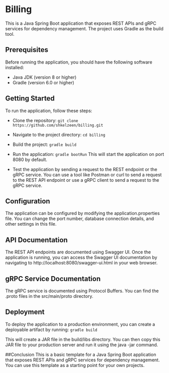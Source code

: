 # Billing

This is a Java Spring Boot application that exposes REST APIs and gRPC services for dependency management. The project uses Gradle as the build tool.

## Prerequisites
Before running the application, you should have the following software installed:

- Java JDK (version 8 or higher)
- Gradle (version 6.0 or higher)

## Getting Started
To run the application, follow these steps:

- Clone the repository:
  `git clone https://github.com/shkelzeen/billing.git`


- Navigate to the project directory:
  `cd billing`
  
- Build the project:
  `gradle build`
  
- Run the application:
  `gradle bootRun` This will start the application on port 8080 by default.

- Test the application by sending a request to the REST endpoint or the gRPC service. You can use a tool like Postman or curl to send a request to the REST API endpoint or use a gRPC client to send a request to the gRPC service.

## Configuration

The application can be configured by modifying the application.properties file. You can change the port number, database connection details, and other settings in this file.

## API Documentation
The REST API endpoints are documented using Swagger UI. Once the application is running, you can access the Swagger UI documentation by navigating to http://localhost:8080/swagger-ui.html in your web browser.

## gRPC Service Documentation
The gRPC service is documented using Protocol Buffers. You can find the .proto files in the src/main/proto directory.

## Deployment
To deploy the application to a production environment, you can create a deployable artifact by running:
  `gradle build`

This will create a JAR file in the build/libs directory. You can then copy this JAR file to your production server and run it using the java -jar command.

##Conclusion
This is a basic template for a Java Spring Boot application that exposes REST APIs and gRPC services for dependency management. You can use this template as a starting point for your own projects.
